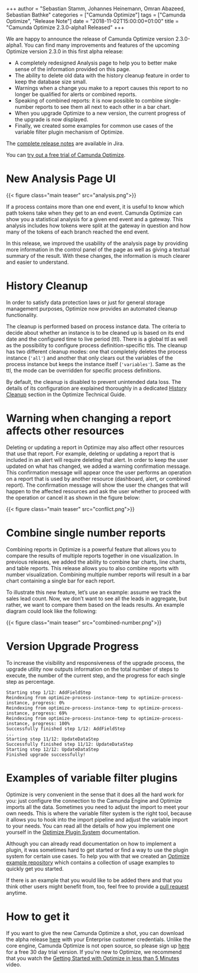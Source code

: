 +++
author = "Sebastian Stamm, Johannes Heinemann, Omran Abazeed, Sebastian Bathke"
categories = ["Camunda Optimize"]
tags = ["Camunda Optimize", "Release Note"]
date = "2018-11-02T15:00:00+01:00"
title = "Camunda Optimize 2.3.0-alpha1 Released"
+++

We are happy to announce the release of Camunda Optimize version 2.3.0-alpha1. You can find many improvements and features of the upcoming Optimize version 2.3.0 in this first alpha release:

* A completely redesigned Analysis page to help you to better make sense of the information provided on this page.
* The ability to delete old data with the history cleanup feature in order to keep the database size small.
* Warnings when a change you make to a report causes this report to no longer be qualified for alerts or combined reports.
* Speaking of combined reports: it is now possible to combine single-number reports to see them all next to each other in a bar chart.
* When you upgrade Optimize to a new version, the current progress of the upgrade is now displayed.
* Finally, we created some examples for common use cases of the variable filter plugin mechanism of Optimize.

The [complete release notes](https://jira.camunda.com/secure/ReleaseNote.jspa?projectId=10730&version=15347) are available in Jira.

You can [try out a free trial of Camunda Optimize](#how-to-get-it).

# New Analysis Page UI

{{< figure class="main teaser" src="analysis.png">}}

If a process contains more than one end event, it is useful to know which path tokens take when they get to an end event. Camunda Optimize can show you a statistical analysis for a given end event and a gateway. This analysis includes how tokens were split at the gateway in question and how many of the tokens of each branch reached the end event.

In this release, we improved the usability of the analysis page by providing more information in the control panel of the page as well as giving a textual summary of the result. With these changes, the information is much clearer and easier to understand.

# History Cleanup

In order to satisfy data protection laws or just for general storage management purposes, Optimize now provides an automated cleanup functionality.

The cleanup is performed based on process instance data. The criteria to decide about whether an instance is to be cleaned up is based on its end date and the configured time to live period (ttl). There is a global ttl as well as the possibility to configure process definition-specific ttls. The cleanup has two different cleanup modes: one that completely deletes the process instance (`'all'`) and another that only clears out the variables of the process instance but keeps the instance itself (`'variables'`). Same as the ttl, the mode can be overridden for specific process definitions.

By default, the cleanup is disabled to prevent unintended data loss. The details of its configuration are explained thoroughly in a dedicated [History Cleanup](https://docs.camunda.org/optimize/latest/technical-guide/history-cleanup/) section in the Optimize Technical Guide.

# Warning when changing a report affects other resources

Deleting or updating a report in Optimize may also affect other resources that use that report. For example, deleting or updating a report that is included in an alert will require deleting that alert. In order to keep the user updated on what has changed, we added a warning confirmation message. This confirmation message will appear once the user performs an operation on a report that is used by another resource (dashboard, alert, or combined report). The confirmation message will show the user the changes that will happen to the affected resources and ask the user whether to proceed with the operation or cancel it as shown in the figure below:

{{< figure class="main teaser" src="conflict.png">}}

# Combine single number reports

Combining reports in Optimize is a powerful feature that allows you to compare the results of multiple reports together in one visualization. In previous releases, we added the ability to combine bar charts, line charts, and table reports. This release allows you to also combine reports with number visualization. Combining multiple number reports will result in a bar chart containing a single bar for each report.

To illustrate this new feature, let’s use an example: assume we track the sales lead count. Now, we don’t want to see all the leads in aggregate, but rather, we want to compare them based on the leads results. An example diagram could look like the following:

{{< figure class="main teaser" src="combined-number.png">}}

# Version Upgrade Progress

To increase the visibility and responsiveness of the upgrade process, the upgrade utility now outputs information on the total number of steps to execute, the number of the current step, and the progress for each single step as percentage.

```
Starting step 1/12: AddFieldStep
Reindexing from optimize-process-instance-temp to optimize-process-instance, progress: 0%
Reindexing from optimize-process-instance-temp to optimize-process-instance, progress: 69%
Reindexing from optimize-process-instance-temp to optimize-process-instance, progress: 100%
Successfully finished step 1/12: AddFieldStep
...
Starting step 11/12: UpdateDataStep
Successfully finished step 11/12: UpdateDataStep
Starting step 12/12: UpdateDataStep
Finished upgrade successfully!
```

# Examples of variable filter plugins

Optimize is very convenient in the sense that it does all the hard work for you: just configure the connection to the Camunda Engine and
Optimize imports all the data. Sometimes you need to adjust the import to meet your own needs.
This is where the variable filter system is the right tool, because it allows you to hook into the import pipeline and adjust the variable
import to your needs. You can read all the details of how you implement one yourself in the [Optimize Plugin System](https://docs.camunda.org/optimize/2.2/technical-guide/import/plugins/) documentation.

Although you can already read documentation on how to implement a plugin, it was sometimes hard to get started or find a way to use
the plugin system for certain use cases. To help you with that we created an [Optimize example repository](https://github.com/camunda/camunda-optimize-examples)
which contains a collection of usage examples to quickly get you started.

If there is an example that you would like to be added there and that you think other users might benefit from, too, feel free to provide a [pull request](https://github.com/camunda/camunda-optimize-examples/pulls) anytime.

# How to get it

If you want to give the new Camunda Optimize a shot, you can download the alpha release [here](https://docs.camunda.org/enterprise/download/#camunda-optimize) with your Enterprise customer credentials. Unlike the core engine, Camunda Optimize is not open source, so please sign up [here](https://camunda.com/download/enterprise/) for a free 30 day trial version. If you're new to Optimize, we recommend that you watch the [Getting Started with Optimize in less than 5 Minutes](https://camunda.com/learn/videos/getting-started-optimize/) video.

